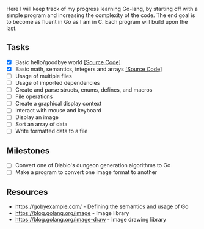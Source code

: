 Here I will keep track of my progress learning Go-lang, by starting off with a simple program and increasing the complexity of the code. The end goal is to become as fluent in Go as I am in C. Each program will build upon the last.

## Tasks

- [x] Basic hello/goodbye world [[Source Code]](hello)
- [x] Basic math, semantics, integers and arrays [[Source Code]](math)
- [ ] Usage of multiple files
- [ ] Usage of imported dependencies
- [ ] Create and parse structs, enums, defines, and macros
- [ ] File operations
- [ ] Create a graphical display context
- [ ] Interact with mouse and keyboard
- [ ] Display an image
- [ ] Sort an array of data
- [ ] Write formatted data to a file

## Milestones

- [ ] Convert one of Diablo's dungeon generation algorithms to Go
- [ ] Make a program to convert one image format to another

## Resources

- https://gobyexample.com/ - Defining the semantics and usage of Go
- https://blog.golang.org/image - Image library
- https://blog.golang.org/image-draw - Image drawing library
